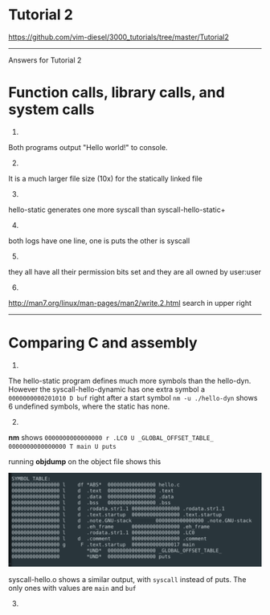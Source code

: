 # Tutorial 2
https://github.com/vim-diesel/3000_tutorials/tree/master/Tutorial2

---
Answers for Tutorial 2

# Function calls, library calls, and system calls

1. 
Both programs output "Hello world!" to console. 

2. 
It is a much larger file size (10x) for the statically linked file

3. 
hello-static generates one more syscall than syscall-hello-static+

4. 
both logs have one line, one is puts the other is syscall

5. 
they all have all their permission bits set and they are all owned by user:user

6. 
http://man7.org/linux/man-pages/man2/write.2.html search in upper right

---
# Comparing C and assembly

1. 

The hello-static program defines much more symbols than the hello-dyn. However the syscall-hello-dynamic has one extra symbol a `0000000000201010 D buf` right after a start symbol `nm -u ./hello-dyn` shows 6 undefined symbols, where the static has none. 

2.

**nm** shows `0000000000000000 r .LC0
                 U _GLOBAL_OFFSET_TABLE_
0000000000000000 T main
                 U puts
`


running **objdump** on the object file shows this 

![pic](https://github.com/vim-diesel/3000_tutorials/blob/master/Tutorial2/Annotation%202020-01-23%20113416.png)

syscall-hello.o shows a similar output, with `syscall` instead of puts. The only ones with values are `main` and `buf` 



3.




